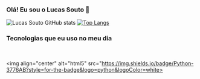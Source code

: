 ### Olá! Eu sou o Lucas Souto 👋


![Lucas Souto GitHub stats](https://github-readme-stats.vercel.app/api?username=lukninja97&show_icons=true&theme=tokyonight)
[![Top Langs](https://github-readme-stats.vercel.app/api/top-langs/?username=lukninja97&langs_count=8)](https://github.com/anuraghazra/github-readme-stats)

### Tecnologias que eu uso no meu dia

<div style="display: inline_block"></br>



<img align="center" alt="html5" src="https://img.shields.io/badge/Python-3776AB?style=for-the-badge&logo=python&logoColor=white>

</div>
